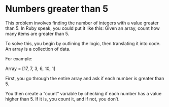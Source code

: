 # Numbers greater than 5

This problem involves finding the number of integers with a value greater than 5. In Ruby speak, you could put it like this: Given an array, count how many items are greater than 5.

To solve this, you begin by outlining the logic, then translating it into code. An array is a collection of data.

For example:

Array = [17, 7, 3, 6, 10, 1]

First, you go through the entire array and ask if each number is greater than 5.

You then create a “count” variable by checking if each number has a value higher than 5. If it is, you count it, and if not, you don’t.